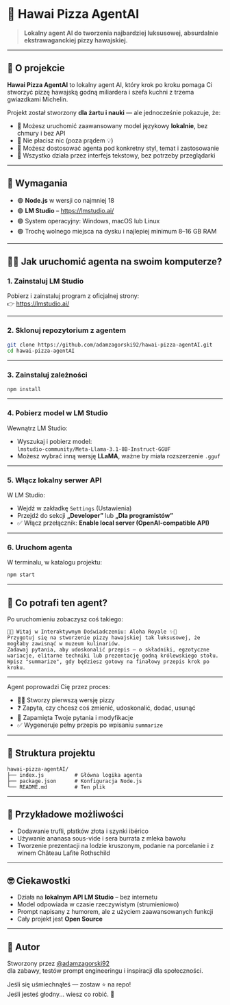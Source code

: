 # 🍕 Hawai Pizza AgentAI

> **Lokalny agent AI do tworzenia najbardziej luksusowej, absurdalnie ekstrawaganckiej pizzy hawajskiej.**

---

## 🎯 O projekcie

**Hawai Pizza AgentAI** to lokalny agent AI, który krok po kroku pomaga Ci stworzyć pizzę hawajską godną miliardera i szefa kuchni z trzema gwiazdkami Michelin.

Projekt został stworzony **dla żartu i nauki** — ale jednocześnie pokazuje, że:

- 🤖 Możesz uruchomić zaawansowany model językowy **lokalnie**, bez chmury i bez API
- 💸 Nie płacisz nic (poza prądem 💡)
- 🍍 Możesz dostosować agenta pod konkretny styl, temat i zastosowanie
- 🧠 Wszystko działa przez interfejs tekstowy, bez potrzeby przeglądarki

---

## 🔧 Wymagania

- 🟢 **Node.js** w wersji co najmniej 18
- 🟢 **LM Studio** – https://lmstudio.ai/
- 🟢 System operacyjny: Windows, macOS lub Linux
- 🟢 Trochę wolnego miejsca na dysku i najlepiej minimum 8–16 GB RAM

---

## 🧑‍🍳 Jak uruchomić agenta na swoim komputerze?

### 1. Zainstaluj LM Studio

Pobierz i zainstaluj program z oficjalnej strony:  
👉 https://lmstudio.ai/

---

### 2. Sklonuj repozytorium z agentem

```bash
git clone https://github.com/adamzagorski92/hawai-pizza-agentAI.git
cd hawai-pizza-agentAI
```

---

### 3. Zainstaluj zależności

```bash
npm install
```

---

### 4. Pobierz model w LM Studio

Wewnątrz LM Studio:

- Wyszukaj i pobierz model:  
  `lmstudio-community/Meta-Llama-3.1-8B-Instruct-GGUF`
- Możesz wybrać inną wersję **LLaMA**, ważne by miała rozszerzenie `.gguf`

---

### 5. Włącz lokalny serwer API

W LM Studio:

- Wejdź w zakładkę `Settings` (Ustawienia)
- Przejdź do sekcji **„Developer”** lub **„Dla programistów”**
- ✅ Włącz przełącznik: **Enable local server (OpenAI-compatible API)**

---

### 6. Uruchom agenta

W terminalu, w katalogu projektu:

```bash
npm start
```

---

## 💬 Co potrafi ten agent?

Po uruchomieniu zobaczysz coś takiego:

```
🍍✨ Witaj w Interaktywnym Doświadczeniu: Aloha Royale ✨🍍
Przygotuj się na stworzenie pizzy hawajskiej tak luksusowej, że mogłaby zawisnąć w muzeum kulinariów.
Zadawaj pytania, aby udoskonalić przepis — o składniki, egzotyczne wariacje, elitarne techniki lub prezentację godną królewskiego stołu.
Wpisz "summarize", gdy będziesz gotowy na finałowy przepis krok po kroku.
```

---

Agent poprowadzi Cię przez proces:

- 👨‍🍳 Stworzy pierwszą wersję pizzy
- ❓ Zapyta, czy chcesz coś zmienić, udoskonalić, dodać, usunąć
- 🧠 Zapamięta Twoje pytania i modyfikacje
- ✅ Wygeneruje pełny przepis po wpisaniu `summarize`

---

## 📁 Struktura projektu

```
hawai-pizza-agentAI/
├── index.js          # Główna logika agenta
├── package.json      # Konfiguracja Node.js
└── README.md         # Ten plik
```

---

## 🧪 Przykładowe możliwości

- Dodawanie trufli, płatków złota i szynki ibérico
- Używanie ananasa sous-vide i sera burrata z mleka bawołu
- Tworzenie prezentacji na lodzie kruszonym, podanie na porcelanie i z winem Château Lafite Rothschild

---

## 🤓 Ciekawostki

- Działa na **lokalnym API LM Studio** – bez internetu
- Model odpowiada w czasie rzeczywistym (strumieniowo)
- Prompt napisany z humorem, ale z użyciem zaawansowanych funkcji
- Cały projekt jest **Open Source**

---

## 🧡 Autor

Stworzony przez [@adamzagorski92](https://github.com/adamzagorski92)  
dla zabawy, testów prompt engineeringu i inspiracji dla społeczności.

Jeśli się uśmiechnąłeś — zostaw ⭐ na repo!  
Jeśli jesteś głodny... wiesz co robić. 🍕
